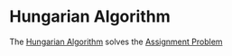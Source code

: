 # Hungarian Algorithm
The [Hungarian Algorithm](http://en.wikipedia.org/wiki/Hungarian_algorithm) solves the [Assignment Problem](http://en.wikipedia.org/wiki/Assignment_problem)
